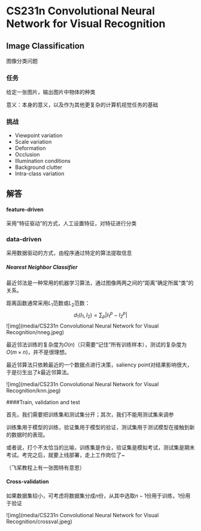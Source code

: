 

# CS231n Convolutional Neural Network for Visual Recognition

## Image Classification

图像分类问题

### 任务

给定一张图片，输出图片中物体的种类

意义：本身的意义，以及作为其他更复杂的计算机视觉任务的基础

### 挑战

* Viewpoint variation
* Scale variation
* Deformation
* Occlusion
* Illumination conditions
* Background clutter
* Intra-class variation

## 解答

#### feature-driven

采用“特征驱动”的方式，人工设置特征，对特征进行分类

### data-driven

采用数据驱动的方式，由程序通过特定的算法提取信息

##### Nearest Neighbor Classifier

最近邻法是一种常用的机器学习算法，通过图像两两之间的“距离”确定所属“类”的关系。

距离函数通常采用$L_1$范数或$L_2$范数：
$$
d_{1}\left(I_{1}, I_{2}\right)=\sum_{p}\left|I_{1}^{p}-I_{2}^{p}\right|
$$
![img](media/CS231n Convolutional Neural Network for Visual Recognition/nneg.jpeg)

最近邻法训练的复杂度为$O(n)$（只需要“记住”所有训练样本），测试的复杂度为$O(m \times n)$，并不是很理想。

最近邻算法只依赖最近的一个数据点进行决策，saliency point对结果影响很大，于是衍生出了$k$最近邻算法。

![img](media/CS231n Convolutional Neural Network for Visual Recognition/knn.jpeg)

####Train, validation and test

首先，我们需要把训练集和测试集分开；其次，我们不能用测试集来调参

训练集用于模型的训练，验证集用于模型的验证，测试集用于测试模型在接触到新的数据时的表现。

或者说，打个不太恰当的比喻，训练集是作业，验证集是模拟考试，测试集是期末考试。考完之后，就要上线部署，走上工作岗位了~

（飞桨教程上有一张图特有意思）

#### Cross-validation

如果数据集较小，可考虑将数据集分成$n$份，从其中选取$n-1$份用于训练，$1$份用于验证

![img](media/CS231n Convolutional Neural Network for Visual Recognition/crossval.jpeg)

